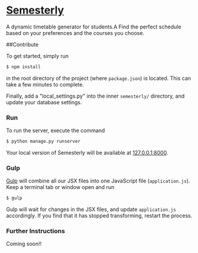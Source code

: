 # [Semesterly](http://semester.ly)
A dynamic timetable generator for students.A
Find the perfect schedule based on your preferences and
the courses you choose.

##Contribute

To get started, simply run
```sh
$ npm install 
```
in the root directory of the project (where `package.json`) is located. This can take a few minutes to complete.

Finally, add a "local_settings.py" into the inner `semesterly/` directory, and update your database settings.

### Run
To run the server, execute the command
```sh
$ python manage.py runserver 
```
Your local version of Semesterly will be available at [127.0.0.1:8000](http://127.0.0.1:8000/).

### Gulp
[Gulp](http://gulpjs.com/) will combine all our JSX files into one JavaScript file (`application.js`). Keep a terminal
tab or window open and run 
```sh
$ gulp
```
Gulp will wait for changes in the JSX files, and update `application.js` accordingly. If you find that
it has stopped transforming, restart the process.

### Further Instructions
Coming soon!!

